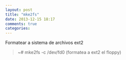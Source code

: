```yaml
---
layout: post
title: "mke2fs"
date: 2013-12-15 18:17
comments: true
categories: 
---
```

Formatear a sistema de archivos ext2

>~# mke2fs -c /dev/fd0         (formatea a ext2 el floppy)

